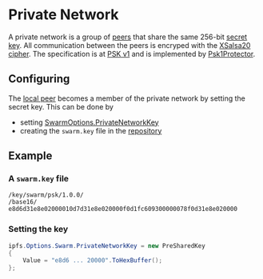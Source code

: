 ﻿# Private Network

A private network is a group of [peers](peer.md) that share the same 256-bit 
[secret key](xref:PeerTalk.Cryptography.PreSharedKey).  All communication between the
peers is encryped with the [XSalsa20 cipher](https://en.wikipedia.org/wiki/Salsa20).  The
specification is at [PSK v1](https://github.com/libp2p/specs/blob/master/pnet/Private-Networks-PSK-V1.md)
and is implemented by [Psk1Protector](xref:PeerTalk.SecureCommunication.Psk1Protector).

## Configuring

The [local peer](local-peer.md) becomes a member of the private network by setting the
secret key.  This can be done by

- setting [SwarmOptions.PrivateNetworkKey](xref:Ipfs.Engine.SwarmOptions.PrivateNetworkKey)
- creating the `swarm.key` file in the [repository](repository.md)

## Example

### A `swarm.key` file

```
/key/swarm/psk/1.0.0/
/base16/
e8d6d31e8e02000010d7d31e8e020000f0d1fc609300000078f0d31e8e020000
```

### Setting the key

```csharp
ipfs.Options.Swarm.PrivateNetworkKey = new PreSharedKey
{
	Value = "e8d6 ... 20000".ToHexBuffer();
};
```

